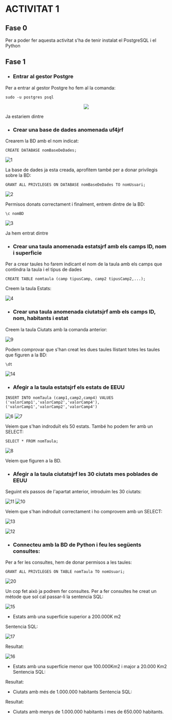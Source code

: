 
# ACTIVITAT 1

## Fase 0
Per a poder fer aquesta activitat s'ha de tenir instalat el PostgreSQL i el Python


## Fase 1

* ### Entrar al gestor Postgre
Per a entrar al gestor Postgre ho fem al la comanda:
~~~
sudo -u postgres psql
~~~
<p align=center>
<img src=https://user-images.githubusercontent.com/91245889/192812494-a61889c6-4bd4-4c1c-abdf-3f476dcbb603.png>
</p>

Ja estariem dintre
* ### Crear una base de dades anomenada uf4jrf
Crearem la BD amb el nom indicat:
~~~
CREATE DATABASE nomBaseDeDades;
~~~
![1](https://user-images.githubusercontent.com/91245889/192812944-e4e0c25f-fc26-4885-af98-7f366bbc6b8f.png)

La base de dades ja esta creada, aprofitem també per a donar privilegis sobre la BD:
~~~
GRANT ALL PRIVILEGES ON DATABASE nomBaseDeDades TO nomUsuari;
~~~
![2](https://user-images.githubusercontent.com/91245889/192813968-8740c9fb-df06-4f7a-bfaa-36557203ca00.png)

Permisos donats correctament i finalment, entrem dintre de la BD:
~~~
\c nomBD
~~~
![3](https://user-images.githubusercontent.com/91245889/192814367-a479681a-a718-41cd-8293-0cc41cd7bd8c.png)

Ja hem entrat dintre

* ### Crear una taula anomenada estatsjrf amb els camps ID, nom i superficie

Per a crear taules ho farem indicant el nom de la taula amb els camps que contindra la taula i el tipus de dades

~~~
CREATE TABLE nomtaula (camp tipusCamp, camp2 tipusCamp2,...);
~~~
Creem la taula Estats:

![4](https://user-images.githubusercontent.com/91245889/192815548-e49bf4d1-5aca-43a3-90bd-9048e6ccae9a.png)

* ### Crear una taula anomenada ciutatsjrf amb els camps ID, nom, habitants i estat
Creem la taula Ciutats amb la comanda anterior:

![9](https://user-images.githubusercontent.com/91245889/192816134-49972eba-4293-4b11-9b59-cfb35d78d9ac.png)

Podem comprovar que s'han creat les dues taules llistant totes les taules que figuren a la BD:
~~~
\dt
~~~
![14](https://user-images.githubusercontent.com/91245889/192817197-be3b8856-27a7-42f9-a02a-295de256adb6.png)


* ### Afegir a la taula estatsjrf els estats de EEUU
~~~
INSERT INTO nomTaula (camp1,camp2,camp4) VALUES ('valorCamp1','valorCamp2','valorCamp4'),('valorCamp1','valorCamp2','valorCamp4')
~~~
![6](https://user-images.githubusercontent.com/91245889/192818884-76e6dbca-4e87-4b28-9263-fdf94859935e.png)
![7](https://user-images.githubusercontent.com/91245889/192818910-f1586d2c-1242-43ca-884a-51c3c67fcb8b.png)

Veiem que s'han indroduït els 50 estats. També ho podem fer amb un SELECT:
~~~
SELECT * FROM nomTaula;
~~~

![8](https://user-images.githubusercontent.com/91245889/192819177-5a8caf3f-3e7a-4b5b-8287-ee77823fddd1.png)

Veiem que figuren a la BD.

* ### Afegir a la taula ciutatsjrf les 30 ciutats mes poblades de EEUU
Seguint els passos de l'apartat anterior, introduim les 30 ciutats:

![11](https://user-images.githubusercontent.com/91245889/192824780-f4029fe9-dcce-4a20-8b75-ffc4c7c89545.png)
![10](https://user-images.githubusercontent.com/91245889/192824832-c4a98ca4-e12f-4b4e-97f8-2e3b8750a040.png)

Veiem que s'han indroduit correctament i ho comprovem amb un SELECT:

![13](https://user-images.githubusercontent.com/91245889/192825138-d3eb794f-4b20-47cc-bc76-34e753bc8589.png)

![12](https://user-images.githubusercontent.com/91245889/192825033-05dfbfe3-242a-4cfe-bcb7-c5c5398339e1.png)


* ### Connecteu amb la BD de Python i feu les següents consultes:
Per a fer les consultes, hem de donar permisos a les taules:
~~~
GRANT ALL PRIVILEGES ON TABLE nomTaula TO nomUsuari;
~~~
![20](https://user-images.githubusercontent.com/91245889/192825951-c74c9fd4-0373-4f1e-8a3a-718d1f29b947.png)

Un cop fet això ja podrem fer consultes. Per a fer consultes he creat un mètode que sol cal passar-li la sentencia SQL:

![15](https://user-images.githubusercontent.com/91245889/192826424-c50b9407-0c2d-4daf-afb3-6b5a50529205.png)


  * Estats amb una superficie superior a 200.000K m2

Sentencia SQL:

![17](https://user-images.githubusercontent.com/91245889/192826533-03414e30-f889-423d-abb0-5139ea1fa21d.png)

Resultat:

![16](https://user-images.githubusercontent.com/91245889/192826944-eacf57d8-bbd7-492f-a060-16bde0aed5b9.png)

  * Estats amb una superfície menor que 100.000Km2 i major a 20.000 Km2
Sentencia SQL:



Resultat:




  * Ciutats amb més de 1.000.000 habitants
Sentencia SQL:


Resultat:
  * Ciutats amb menys de 1.000.000 habitants i mes de 650.000 habitants.












